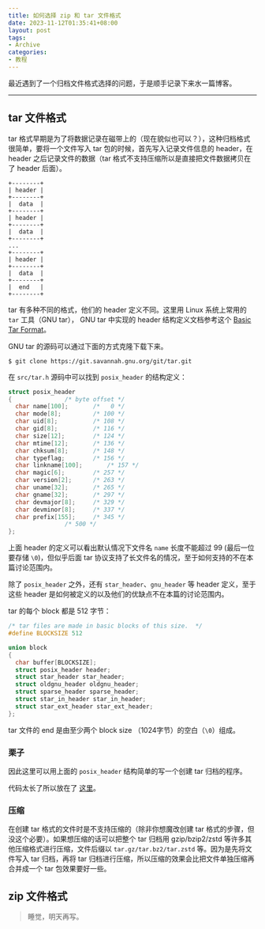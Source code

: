 ```yaml
---
title: 如何选择 zip 和 tar 文件格式
date: 2023-11-12T01:35:41+08:00
layout: post
tags:
- Archive
categories:
- 教程
---
```


最近遇到了一个归档文件格式选择的问题，于是顺手记录下来水一篇博客。

<!--more-->

----

## tar 文件格式

tar 格式早期是为了将数据记录在磁带上的（现在貌似也可以？），这种归档格式很简单，要将一个文件写入 tar 包的时候，首先写入记录文件信息的 header，在 header 之后记录文件的数据（tar 格式不支持压缩所以是直接把文件数据拷贝在了 header 后面）。

```text
+--------+
| header |
+--------+
|  data  |
+--------+
| header |
+--------+
|  data  |
+--------+
...
+--------+
| header |
+--------+
|  data  |
+--------+
|  end   |
+--------+
```

tar 有多种不同的格式，他们的 header 定义不同。这里用 Linux 系统上常用的 `tar` 工具（GNU tar），
GNU tar 中实现的 header 结构定义文档参考这个 [Basic Tar Format](https://www.gnu.org/software/tar/manual/html_node/Standard.html)。

GNU tar 的源码可以通过下面的方式克隆下载下来。

```console
$ git clone https://git.savannah.gnu.org/git/tar.git
```

在 `src/tar.h` 源码中可以找到 `posix_header` 的结构定义：

```c
struct posix_header
{				/* byte offset */
  char name[100];		/*   0 */
  char mode[8];			/* 100 */
  char uid[8];			/* 108 */
  char gid[8];			/* 116 */
  char size[12];		/* 124 */
  char mtime[12];		/* 136 */
  char chksum[8];		/* 148 */
  char typeflag;		/* 156 */
  char linkname[100];		/* 157 */
  char magic[6];		/* 257 */
  char version[2];		/* 263 */
  char uname[32];		/* 265 */
  char gname[32];		/* 297 */
  char devmajor[8];		/* 329 */
  char devminor[8];		/* 337 */
  char prefix[155];		/* 345 */
				/* 500 */
};
```

上面 header 的定义可以看出默认情况下文件名 `name` 长度不能超过 99 (最后一位要存储 `\0`)，但似乎后面 tar 协议支持了长文件名的情况，至于如何支持的不在本篇讨论范围内。

除了 `posix_header` 之外，还有 `star_header`、`gnu_header` 等 header 定义，至于这些 header 是如何被定义的以及他们的优缺点不在本篇的讨论范围内。

tar 的每个 block 都是 512 字节：

```c
/* tar files are made in basic blocks of this size.  */
#define BLOCKSIZE 512

union block
{
  char buffer[BLOCKSIZE];
  struct posix_header header;
  struct star_header star_header;
  struct oldgnu_header oldgnu_header;
  struct sparse_header sparse_header;
  struct star_in_header star_in_header;
  struct star_ext_header star_ext_header;
};
```

tar 文件的 end 是由至少两个 block size （1024字节）的空白（`\0`）组成。

### 栗子

因此这里可以用上面的 `posix_header` 结构简单的写一个创建 tar 归档的程序。

代码太长了所以放在了 [这里](https://github.com/STARRY-S/tar-example-c)。

### 压缩

在创建 tar 格式的文件时是不支持压缩的（除非你想魔改创建 tar 格式的步骤，但没这个必要）。如果想压缩的话可以把整个 tar 归档用 gzip/bzip2/zstd 等许多其他压缩格式进行压缩，文件后缀以 `tar.gz/tar.bz2/tar.zstd` 等。因为是先将文件写入 tar 归档，再将 tar 归档进行压缩，所以压缩的效果会比把文件单独压缩再合并成一个 tar 包效果要好一些。

## zip 文件格式

> 睡觉，明天再写。
